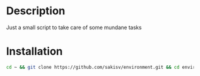 # Description

Just a small script to take care of some mundane tasks

# Installation

```bash
cd ~ && git clone https://github.com/sakisv/environment.git && cd environment && bash setup.sh
```
